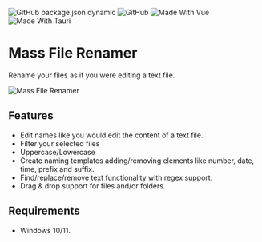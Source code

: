 ![GitHub package.json dynamic](https://img.shields.io/github/package-json/v/segoja/mass-file-renamer)
![GitHub](https://img.shields.io/github/license/segoja/mass-file-renamer)
![Made With Vue](https://img.shields.io/badge/made_with-vue_3-darkcyan)
![Made With Tauri](https://img.shields.io/badge/made_with-tauri-blue?logo=rust)

# Mass File Renamer

Rename your files as if you were editing a text file.

![Mass File Renamer](https://github.com/segoja/mass-file-renamer/assets/51286289/272cc3a6-6b31-490e-b2d6-1c9b9f4d5a72)

## Features

* Edit names like you would edit the content of a text file.
* Filter your selected files
* Uppercase/Lowercase
* Create naming templates adding/removing elements like number, date, time, prefix and suffix.
* Find/replace/remove text functionality with regex support.
* Drag & drop support for files and/or folders.

## Requirements

* Windows 10/11.
